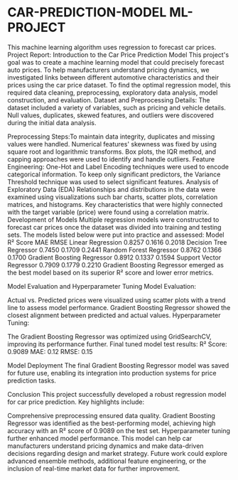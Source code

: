 # CAR-PREDICTION-MODEL ML-PROJECT
This machine learning algorithm uses regression to forecast car prices. 
Project Report: Introduction to the Car Price Prediction Model This project's goal was to create a machine learning model that could precisely forecast auto prices. To help manufacturers understand pricing dynamics, we investigated links between different automotive characteristics and their prices using the car price dataset. To find the optimal regression model, this required data cleaning, preprocessing, exploratory data analysis, model construction, and evaluation.
Dataset and Preprocessing Details:
The dataset included a variety of variables, such as pricing and vehicle details. Null values, duplicates, skewed features, and outliers were discovered during the initial data analysis.

Preprocessing Steps:To maintain data integrity, duplicates and missing values were handled. Numerical features' skewness was fixed by using square root and logarithmic transforms. Box plots, the IQR method, and capping approaches were used to identify and handle outliers.
Feature Engineering: One-Hot and Label Encoding techniques were used to encode categorical information. To keep only significant predictors, the Variance Threshold technique was used to select significant features.
Analysis of Exploratory Data (EDA) Relationships and distributions in the data were examined using visualizations such bar charts, scatter plots, correlation matrices, and histograms. Key characteristics that were highly connected with the target variable (price) were found using a correlation matrix.
Development of Models Multiple regression models were constructed to forecast car prices once the dataset was divided into training and testing sets. The models listed below were put into practice and assessed:
Model R² Score MAE RMSE Linear Regression 0.8257 0.1616 0.2018 Decision Tree Regressor 0.7450 0.1709 0.2441 Random Forest Regressor 0.8762 0.1366 0.1700 Gradient Boosting Regressor 0.8912 0.1337 0.1594 Support Vector Regressor 0.7909 0.1779 0.2210
Gradient Boosting Regressor emerged as the best model based on its superior R² score and lower error metrics.

Model Evaluation and Hyperparameter Tuning Model Evaluation:

Actual vs. Predicted prices were visualized using scatter plots with a trend line to assess model performance. Gradient Boosting Regressor showed the closest alignment between predicted and actual values. Hyperparameter Tuning:

The Gradient Boosting Regressor was optimized using GridSearchCV, improving its performance further. Final tuned model test results: R² Score: 0.9089 MAE: 0.12 RMSE: 0.15

Model Deployment The final Gradient Boosting Regressor model was saved for future use, enabling its integration into production systems for price prediction tasks.

Conclusion This project successfully developed a robust regression model for car price prediction. Key highlights include:

Comprehensive preprocessing ensured data quality. Gradient Boosting Regressor was identified as the best-performing model, achieving high accuracy with an R² score of 0.9089 on the test set. Hyperparameter tuning further enhanced model performance. This model can help car manufacturers understand pricing dynamics and make data-driven decisions regarding design and market strategy. Future work could explore advanced ensemble methods, additional feature engineering, or the inclusion of real-time market data for further improvement.
